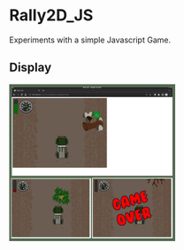 # Rally2D_JS

Experiments with a simple Javascript Game.

## Display

![Game](https://github.com/jpenrici/Rally2D_JS/blob/main/display/display.png)
